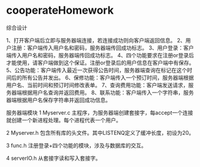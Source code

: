 # cooperateHomework
综合设计

1、打开客户端后立即与服务器端连接，若连接成功则向客户端返回信息。
2、用户注册：客户端传入用户名和密码，服务器端传回成功标志。
3、用户登录：客户端传入用户名和密码，服务器端传回成功标志。
4、四个功能要求在注册or登录后才能使用，请客户端做到这个保证。注册or登录后的用户信息在客户端中有保存。
5、公告功能：客户端传入最近一次获得公告时间，服务器端查询在标记在这个时间后的所有公告并发出。
6、保修功能：客户端传入一个预订时间，服务器端根据用户名、当前时间和预订时间修改表单。
7、查询费用功能：客户端发送请求，服务器端根据用户名查询并返回费用。
8、联系功能：客户端传入一个字符串，服务器端根据用户名保存字符串并返回成功信息。

服务器端模块
1 Myserver.c
主程序，为服务器端创建套接字，每accept一个连接就创建一个新进程处理。每个进程代表一个用户。

2 Myserver.h
包含所有库的头文件。其中LISTENQ定义了缓冲长度，初设为20。

3 func.h
注册登录+四个功能的模块，涉及与数据库的交互。

4 serverIO.h
从套接字读和写入套接字。
